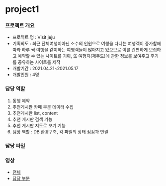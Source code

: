 # project1

### 프로젝트 개요
* 프로젝트 명 : Visit jeju
* 기획의도 : 최근 단체여행이아닌 소수의 인원으로 여행을 다니는 여행객이 증가함에 따라 하루 씩 여행을 같이하는 여행객들이 많아지고 있으므로 이를 간편하게 모집하고 예약할 수 있는 사이트를 기획, 또 여행지(제주도)에 관한 정보를 보여주고 후기를 공유하는 사이트를 제작
* 개발기간 : 2021.04.21~2021.05.17
* 개발인원 : 4명

### 담당 역할 
1. 동행 예약
2. 추천게시판 카페 부분 데이터 수집
3. 추천게시판 list, content
4. 추천 게시판 검색 기능
5. 추천 게시판 지도로 보기 기능
6. 팀장 역할 : DB 환경구축, 각 파일의 상태 점검과 연결
  
### 담당 파일

### 영상
* [전체](https://youtu.be/MQtqjbB70qg)
* [담당 부분](https://youtu.be/WuySNsGZ80I)
  

